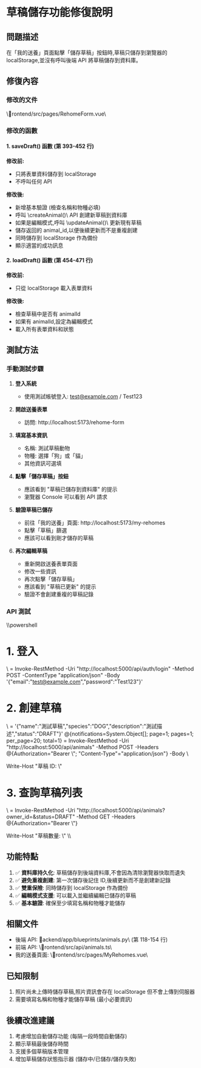 ﻿# 草稿儲存功能修復說明

## 問題描述
在「我的送養」頁面點擊「儲存草稿」按鈕時,草稿只儲存到瀏覽器的 localStorage,並沒有呼叫後端 API 將草稿儲存到資料庫。

## 修復內容

### 修改的文件
\rontend/src/pages/RehomeForm.vue\

### 修改的函數

#### 1. saveDraft() 函數 (第 393-452 行)

**修改前:**
- 只將表單資料儲存到 localStorage
- 不呼叫任何 API

**修改後:**
- 新增基本驗證 (檢查名稱和物種必填)
- 呼叫 \createAnimal()\ API 創建新草稿到資料庫
- 如果是編輯模式,呼叫 \updateAnimal()\ 更新現有草稿
- 儲存返回的 animal_id,以便後續更新而不是重複創建
- 同時儲存到 localStorage 作為備份
- 顯示適當的成功訊息

#### 2. loadDraft() 函數 (第 454-471 行)

**修改前:**
- 只從 localStorage 載入表單資料

**修改後:**
- 檢查草稿中是否有 animalId
- 如果有 animalId,設定為編輯模式
- 載入所有表單資料和狀態

## 測試方法

### 手動測試步驟

1. **登入系統**
   - 使用測試帳號登入: test@example.com / Test123

2. **開啟送養表單**
   - 訪問: http://localhost:5173/rehome-form

3. **填寫基本資訊**
   - 名稱: 測試草稿動物
   - 物種: 選擇「狗」或「貓」
   - 其他資訊可選填

4. **點擊「儲存草稿」按鈕**
   - 應該看到 "草稿已儲存到資料庫" 的提示
   - 瀏覽器 Console 可以看到 API 請求

5. **驗證草稿已儲存**
   - 前往「我的送養」頁面: http://localhost:5173/my-rehomes
   - 點擊「草稿」篩選
   - 應該可以看到剛才儲存的草稿

6. **再次編輯草稿**
   - 重新開啟送養表單頁面
   - 修改一些資訊
   - 再次點擊「儲存草稿」
   - 應該看到 "草稿已更新" 的提示
   - 驗證不會創建重複的草稿記錄

### API 測試

\\\powershell
# 1. 登入
\ = Invoke-RestMethod -Uri "http://localhost:5000/api/auth/login" -Method POST -ContentType "application/json" -Body '{\"email\":\"test@example.com\",\"password\":\"Test123\"}'

# 2. 創建草稿
\ = '{\"name\":\"測試草稿\",\"species\":\"DOG\",\"description\":\"測試描述\",\"status\":\"DRAFT\"}'
\@{notifications=System.Object[]; page=1; pages=1; per_page=20; total=1} = Invoke-RestMethod -Uri "http://localhost:5000/api/animals" -Method POST -Headers @{Authorization=\"Bearer \\"; \"Content-Type\"=\"application/json\"} -Body \

Write-Host \"草稿 ID: \\"

# 3. 查詢草稿列表
\ = Invoke-RestMethod -Uri "http://localhost:5000/api/animals?owner_id=\&status=DRAFT" -Method GET -Headers @{Authorization=\"Bearer \\"}

Write-Host \"草稿數量: \\"
\\\

## 功能特點

1. ✅ **資料庫持久化**: 草稿儲存到後端資料庫,不會因為清除瀏覽器快取而遺失
2. ✅ **避免重複創建**: 第一次儲存後記住 ID,後續更新而不是創建新記錄
3. ✅ **雙重保險**: 同時儲存到 localStorage 作為備份
4. ✅ **編輯模式支援**: 可以載入並繼續編輯已儲存的草稿
5. ✅ **基本驗證**: 確保至少填寫名稱和物種才能儲存

## 相關文件

- 後端 API: \ackend/app/blueprints/animals.py\ (第 118-154 行)
- 前端 API: \rontend/src/api/animals.ts\
- 我的送養頁面: \rontend/src/pages/MyRehomes.vue\

## 已知限制

1. 照片尚未上傳時儲存草稿,照片資訊會存在 localStorage 但不會上傳到伺服器
2. 需要填寫名稱和物種才能儲存草稿 (最小必要資訊)

## 後續改進建議

1. 考慮增加自動儲存功能 (每隔一段時間自動儲存)
2. 顯示草稿最後儲存時間
3. 支援多個草稿版本管理
4. 增加草稿儲存狀態指示器 (儲存中/已儲存/儲存失敗)
